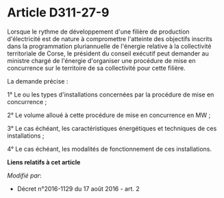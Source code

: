 # Article D311-27-9

Lorsque le rythme de développement d'une filière de production d'électricité est de nature à compromettre l'atteinte des
objectifs inscrits dans la programmation pluriannuelle de l'énergie relative à la collectivité territoriale de Corse, le
président du conseil exécutif peut demander au ministre chargé de l'énergie d'organiser une procédure de mise en concurrence
sur le territoire de sa collectivité pour cette filière. 

La demande précise : 

1° Le ou les types d'installations concernées par la procédure de mise en concurrence ; 

2° Le volume alloué à cette procédure de mise en concurrence en MW ; 

3° Le cas échéant, les caractéristiques énergétiques et techniques de ces installations ; 

4° Le cas échéant, les modalités de fonctionnement de ces installations.

**Liens relatifs à cet article**

_Modifié par_:

  - Décret n°2016-1129 du 17 août 2016 - art. 2
